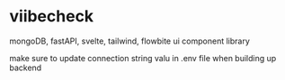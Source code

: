 # viibecheck
mongoDB, fastAPI, svelte, tailwind, flowbite ui component library

make sure to update connection string valu in .env file when building up backend

